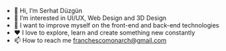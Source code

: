- 👋 Hi, I’m Serhat Düzgün
- 👀 I’m interested in UI/UX, Web Design and 3D Design
- 💪 I want to improve myself on the front-end and back-end technologies
- ❤️ I love to explore, learn and create something new constantly
- 📫 How to reach me franchescomonarch@gmail.com
